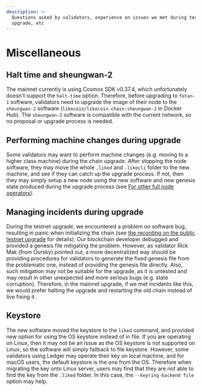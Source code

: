 ```yaml
---
description: >-
  Questions asked by validators, experience on issues we met during testnet
  upgrade, etc
---
```


# Miscellaneous

## Halt time and sheungwan-2

The mainnet currently is using Cosmos SDK v0.37.4, which unfortunately doesn't support the `halt-time` option. Therefore, before upgrading to `fotan-1` software, validators need to upgrade the image of their node to the `sheungwan-2` software (`likecoin/likecoin-chain:sheungwan-2` in Docker Hub). The `sheungwan-2` software is compatible with the current network, so no proposal or upgrade process is needed.

## Performing machine changes during upgrade

Some validators may want to perform machine changes (e.g. moving to a higher class machine) during the chain upgrade. After stopping the node software, they may move the whole `.liked` and `.likecli` folder to the new machine, and see if they can catch up the upgrade process. If not, then they may simply setup a new node using the new software and new genesis state produced during the upgrade process (see [For other full node operators](for-other-full-node-operators.md)).

## Managing incidents during upgrade

During the testnet upgrade, we encountered a problem on software bug, resulting in panic when initializing the chain (see [the recording on the public testnet upgrade](https://www.youtube.com/watch?v=RCt8zkwT\_Z4) for details). Our blockchain developer debugged and provided a genesis file mitigating the problem. However, as validator Rick Mak (from Oursky) pointed out, a more decentralized way should be providing procedures for validators to generate the fixed genesis file from the problematic one, instead of providing the genesis file directly. Also, such mitigation may not be suitable for the upgrade, as it is untested and may result in other unexpected and more serious bugs (e.g. state corruption). Therefore, in the mainnet upgrade, if we met incidents like this, we would prefer halting the upgrade and restarting the old chain instead of live fixing it.

## Keystore

The new software moved the keystore to the `liked` command, and provided new option for using the OS keystore instead of in file. If you are operating on Linux, then it may not be an issue as the OS keystore is not supported on Linux, so the software will simply fallback to file keystore. However, some validators using Ledger may operate their key on local machine, and for macOS users, the default keystore is the one from the OS. Therefore when migrating the key onto Linux server, users may find that they are not able to find the key from the `.liked` folder. In this case, the `--keyring-backend file` option may help.

